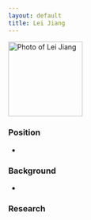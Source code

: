 ```yaml
---
layout: default
title: Lei Jiang
---
```

<img src="ljiang-photo.png" alt="Photo of Lei Jiang" class="float-right" width="150" />

### Position

-   

### Background

-   

### Research

